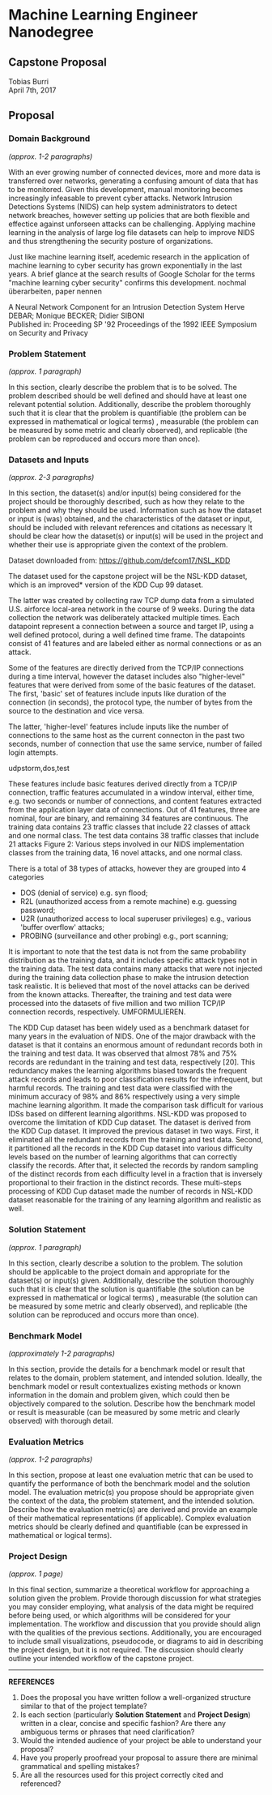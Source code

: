 # Machine Learning Engineer Nanodegree
## Capstone Proposal
Tobias Burri   
April 7th, 2017

## Proposal

### Domain Background
_(approx. 1-2 paragraphs)_

With an ever growing number of connected devices, more and more data is transferred over networks, generating a confusing amount of data that has to be monitored. Given this development, manual monitoring becomes increasingly infeasable to prevent cyber attacks. Network Intrusion Detections Systems (NIDS) can help system administrators to detect network breaches, however setting up policies that are both flexible and effectice against unforseen attacks can be challenging. Applying machine learning in the analysis of large log file datasets can help to improve NIDS and thus strengthening the security posture of organizations.

Just like machine learning itself, acedemic research in the application of machine learning to cyber security has grown exponentially in the last years. A brief glance at the search results of Google Scholar for the terms "machine learning cyber security" confirms this development. nochmal überarbeiten, paper nennen


A Neural Network Component for an Intrusion Detection System
Herve DEBAR; Monique BECKER; Didier SIBONI	
Published in: Proceeding SP '92 Proceedings of the 1992 IEEE Symposium on Security and Privacy
 





### Problem Statement
_(approx. 1 paragraph)_

In this section, clearly describe the problem that is to be solved. The problem described should be well defined and should have at least one relevant potential solution. Additionally, describe the problem thoroughly such that it is clear that the problem is quantifiable (the problem can be expressed in mathematical or logical terms) , measurable (the problem can be measured by some metric and clearly observed), and replicable (the problem can be reproduced and occurs more than once).





### Datasets and Inputs
_(approx. 2-3 paragraphs)_

In this section, the dataset(s) and/or input(s) being considered for the project should be thoroughly described, such as how they relate to the problem and why they should be used. Information such as how the dataset or input is (was) obtained, and the characteristics of the dataset or input, should be included with relevant references and citations as necessary It should be clear how the dataset(s) or input(s) will be used in the project and whether their use is appropriate given the context of the problem.


Dataset downloaded from: https://github.com/defcom17/NSL_KDD


The dataset used for the capstone project will be the NSL-KDD dataset, which is an improved* version of the KDD Cup 99 dataset. 


The latter was created by collecting raw TCP dump data from a simulated U.S. airforce local-area network in the course of 9 weeks. During the data collection the network was deliberately attacked multiple times. Each datapoint represent a connection between a source and target IP, using a well defined protocol, during a well defined time frame. The datapoints consist of 41 features and are labeled either as normal connections or as an attack.


Some of the features are directly derived from the TCP/IP connections during a time interval, however the dataset includes also "higher-level" features that were derived from some of the basic features of the dataset. The first, 'basic' set of features include inputs like duration of the connection (in seconds), the protocol type, the number of bytes from the source to the destination and vice versa. 

The latter, 'higher-level' features include inputs like the number of connections to the same host as the current connecton in the past two seconds, number of connection that use the same service, number of failed login attempts.



udpstorm,dos,test








These features include basic features derived directly
from a TCP/IP connection, traffic features accumulated
in a window interval, either time, e.g. two seconds or
number of connections, and content features extracted from
the application layer data of connections. Out of 41 features,
three are nominal, four are binary, and remaining 34 features
are continuous. The training data contains 23 traffic classes
that include 22 classes of attack and one normal class. The
test data contains 38 traffic classes that include 21 attacks
Figure 2: Various steps involved in our NIDS implementation
classes from the training data, 16 novel attacks, and one normal
class.







There is a total of 38 types of attacks, however they are grouped into 4 categories

- DOS (denial of service) e.g. syn flood;
- R2L (unauthorized access from a remote machine) e.g. guessing password;
- U2R (unauthorized access to local superuser privileges)  e.g., various 'buffer overflow' attacks;
- PROBING (surveillance and other probing) e.g., port scanning;

It is important to note that the test data is not from the same probability distribution as the training data, and it includes specific attack types not in the training data. 
The test data contains many attacks that were not injected during the training data collection phase to make the intrusion detection task realistic. It is believed that most of the novel
attacks can be derived from the known attacks. Thereafter, the training and test data were processed into the datasets
of five million and two million TCP/IP connection records, respectively. UMFORMULIEREN.











The KDD Cup dataset has been widely used as a benchmark
dataset for many years in the evaluation of NIDS. One
of the major drawback with the dataset is that it contains an
enormous amount of redundant records both in the training
and test data. It was observed that almost 78% and 75%
records are redundant in the training and test data, respectively
[20]. This redundancy makes the learning algorithms
biased towards the frequent attack records and leads to poor
classification results for the infrequent, but harmful records.
The training and test data were classified with the minimum
accuracy of 98% and 86% respectively using a very simple
machine learning algorithm. It made the comparison task
difficult for various IDSs based on different learning algorithms.
NSL-KDD was proposed to overcome the limitation
of KDD Cup dataset. The dataset is derived from the KDD
Cup dataset. It improved the previous dataset in two ways.
First, it eliminated all the redundant records from the training
and test data. Second, it partitioned all the records in
the KDD Cup dataset into various difficulty levels based on
the number of learning algorithms that can correctly classify
the records. After that, it selected the records by random
sampling of the distinct records from each difficulty level in a
fraction that is inversely proportional to their fraction in the
distinct records. These multi-steps processing of KDD Cup
dataset made the number of records in NSL-KDD dataset
reasonable for the training of any learning algorithm and
realistic as well.
















### Solution Statement
_(approx. 1 paragraph)_

In this section, clearly describe a solution to the problem. The solution should be applicable to the project domain and appropriate for the dataset(s) or input(s) given. Additionally, describe the solution thoroughly such that it is clear that the solution is quantifiable (the solution can be expressed in mathematical or logical terms) , measurable (the solution can be measured by some metric and clearly observed), and replicable (the solution can be reproduced and occurs more than once).

### Benchmark Model
_(approximately 1-2 paragraphs)_

In this section, provide the details for a benchmark model or result that relates to the domain, problem statement, and intended solution. Ideally, the benchmark model or result contextualizes existing methods or known information in the domain and problem given, which could then be objectively compared to the solution. Describe how the benchmark model or result is measurable (can be measured by some metric and clearly observed) with thorough detail.

### Evaluation Metrics
_(approx. 1-2 paragraphs)_

In this section, propose at least one evaluation metric that can be used to quantify the performance of both the benchmark model and the solution model. The evaluation metric(s) you propose should be appropriate given the context of the data, the problem statement, and the intended solution. Describe how the evaluation metric(s) are derived and provide an example of their mathematical representations (if applicable). Complex evaluation metrics should be clearly defined and quantifiable (can be expressed in mathematical or logical terms).

### Project Design
_(approx. 1 page)_

In this final section, summarize a theoretical workflow for approaching a solution given the problem. Provide thorough discussion for what strategies you may consider employing, what analysis of the data might be required before being used, or which algorithms will be considered for your implementation. The workflow and discussion that you provide should align with the qualities of the previous sections. Additionally, you are encouraged to include small visualizations, pseudocode, or diagrams to aid in describing the project design, but it is not required. The discussion should clearly outline your intended workflow of the capstone project.

-----------

**REFERENCES**

1. Does the proposal you have written follow a well-organized structure similar to that of the project template?
1. Is each section (particularly **Solution Statement** and **Project Design**) written in a clear, concise and specific fashion? Are there any ambiguous terms or phrases that need clarification?
1. Would the intended audience of your project be able to understand your proposal?
1. Have you properly proofread your proposal to assure there are minimal grammatical and spelling mistakes?
1. Are all the resources used for this project correctly cited and referenced?